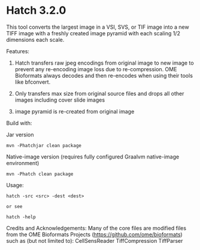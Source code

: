 # Hatch 3.2.0

This tool converts the largest image in a VSI, SVS, or TIF image into a new TIFF image with a freshly created image pyramid with each scaling 1/2 dimensions each scale.

Features:
1) Hatch transfers raw jpeg encodings from original image to new image to prevent any re-encoding image loss due to re-compression.
   OME Bioformats always decodes and then re-encodes when using their tools like bfconvert.

2) Only transfers max size from original source files and drops all other images including cover slide images

3) image pyramid is re-created from original image

Build with:

Jar version
```
mvn -Phatchjar clean package
```
Native-image version (requires fully configured Graalvm native-image environment)
```
mvn -Phatch clean package
```

Usage:
```
hatch -src <src> -dest <dest>

or see

hatch -help
```

Credits and Acknowledgements:
Many of the core files are modified files from the OME Bioformats Projects (https://github.com/ome/bioformats) such as (but not limited to):
CellSensReader
TiffCompression
TiffParser


